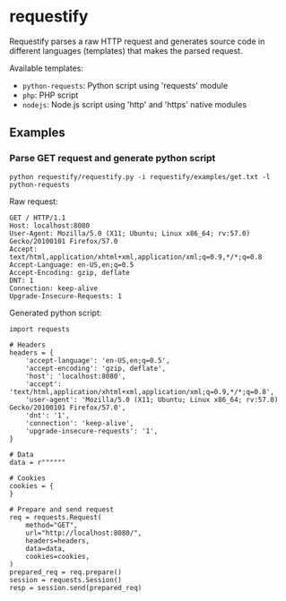 # requestify

Requestify parses a raw HTTP request and generates source code in different languages (templates) that makes the parsed request.

Available templates:
* `python-requests`: Python script using 'requests' module
* `php`: PHP script
* `nodejs`: Node.js script using 'http' and 'https' native modules

## Examples

### Parse GET request and generate python script

`python requestify/requestify.py -i requestify/examples/get.txt -l python-requests`

Raw request:

```
GET / HTTP/1.1
Host: localhost:8080
User-Agent: Mozilla/5.0 (X11; Ubuntu; Linux x86_64; rv:57.0) Gecko/20100101 Firefox/57.0
Accept: text/html,application/xhtml+xml,application/xml;q=0.9,*/*;q=0.8
Accept-Language: en-US,en;q=0.5
Accept-Encoding: gzip, deflate
DNT: 1
Connection: keep-alive
Upgrade-Insecure-Requests: 1
```

Generated python script:

```
import requests

# Headers
headers = {
    'accept-language': 'en-US,en;q=0.5',
    'accept-encoding': 'gzip, deflate',
    'host': 'localhost:8080',
    'accept': 'text/html,application/xhtml+xml,application/xml;q=0.9,*/*;q=0.8',
    'user-agent': 'Mozilla/5.0 (X11; Ubuntu; Linux x86_64; rv:57.0) Gecko/20100101 Firefox/57.0',
    'dnt': '1',
    'connection': 'keep-alive',
    'upgrade-insecure-requests': '1',
}

# Data
data = r""""""

# Cookies
cookies = {
}

# Prepare and send request
req = requests.Request(
    method="GET",
    url="http://localhost:8080/",
    headers=headers,
    data=data,
    cookies=cookies,
)
prepared_req = req.prepare()
session = requests.Session()
resp = session.send(prepared_req)
```
